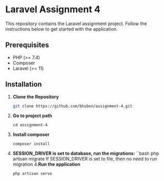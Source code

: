 # Laravel Assignment 4

This repository contains the Laravel assignment project. Follow the instructions below to get started with the application.

## Prerequisites

- PHP (>= 7.4)
- Composer
- Laravel (>= 11)

## Installation

1. **Clone the Repository**

   ```bash
   git clone https://github.com/bhubon/assignment-4.git

2. **Go to project path**
    ```bahs
    cd assignment-4
2. **Install composer**
    ```bahs
    composer install
3. **SESSION_DRIVER is set to database, run the migrations:**
    ``bash
    php artisan migrate
    If SESSION_DRIVER is set to file, then no need to run migration
4.**Run the application**
    ```bahs
    php artisan serve

